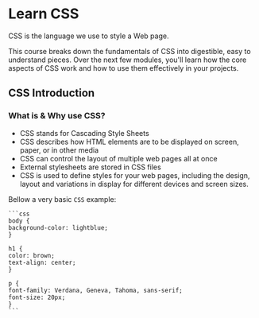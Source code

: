 # Learn CSS

CSS is the language we use to style a Web page.

This course breaks down the fundamentals of CSS into digestible, easy to understand pieces. Over the next few modules, you'll learn how the core aspects of CSS work and how to use them effectively in your projects.

## CSS Introduction

### What is & Why use CSS?

- CSS stands for Cascading Style Sheets
- CSS describes how HTML elements are to be displayed on screen, paper, or in other media
- CSS can control the layout of multiple web pages all at once
- External stylesheets are stored in CSS files
- CSS is used to define styles for your web pages, including the design, layout and variations in display for different devices and screen sizes.

Bellow a very basic `CSS` example:

    ```css
    body {
    background-color: lightblue;
    }

    h1 {
    color: brown;
    text-align: center;
    }

    p {
    font-family: Verdana, Geneva, Tahoma, sans-serif;
    font-size: 20px;
    }
    ```
